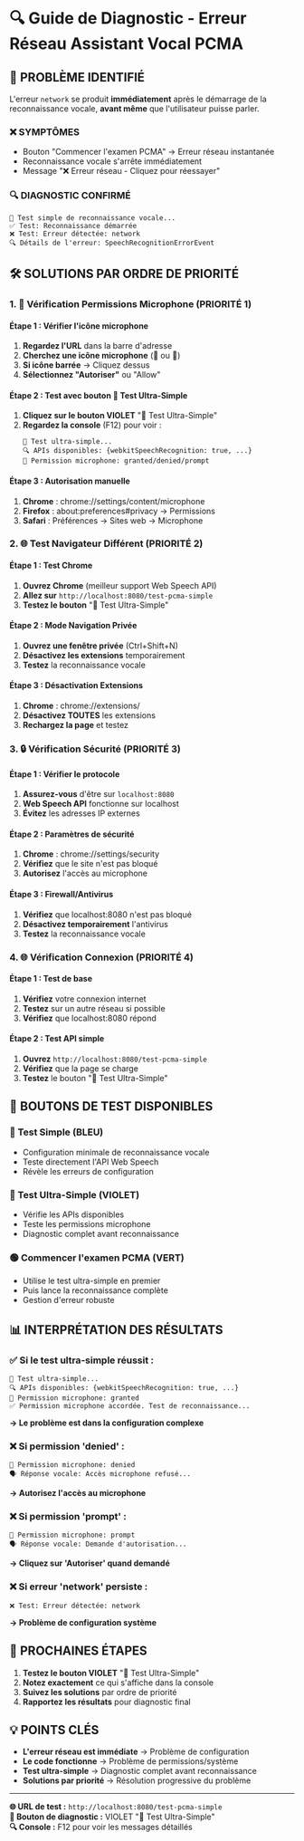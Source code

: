 # 🔍 Guide de Diagnostic - Erreur Réseau Assistant Vocal PCMA

## 🎯 **PROBLÈME IDENTIFIÉ**

L'erreur `network` se produit **immédiatement** après le démarrage de la reconnaissance vocale, **avant même** que l'utilisateur puisse parler.

### ❌ **SYMPTÔMES**

-   Bouton "Commencer l'examen PCMA" → Erreur réseau instantanée
-   Reconnaissance vocale s'arrête immédiatement
-   Message "❌ Erreur réseau - Cliquez pour réessayer"

### 🔍 **DIAGNOSTIC CONFIRMÉ**

```
🧪 Test simple de reconnaissance vocale...
✅ Test: Reconnaissance démarrée
❌ Test: Erreur détectée: network
🔍 Détails de l'erreur: SpeechRecognitionErrorEvent
```

## 🛠️ **SOLUTIONS PAR ORDRE DE PRIORITÉ**

### **1. 🎤 Vérification Permissions Microphone (PRIORITÉ 1)**

#### **Étape 1 : Vérifier l'icône microphone**

1. **Regardez l'URL** dans la barre d'adresse
2. **Cherchez une icône microphone** (🎤 ou 🚫)
3. **Si icône barrée** → Cliquez dessus
4. **Sélectionnez "Autoriser"** ou "Allow"

#### **Étape 2 : Test avec bouton 🔬 Test Ultra-Simple**

1. **Cliquez sur le bouton VIOLET** "🔬 Test Ultra-Simple"
2. **Regardez la console** (F12) pour voir :
    ```
    🔬 Test ultra-simple...
    🔍 APIs disponibles: {webkitSpeechRecognition: true, ...}
    🎤 Permission microphone: granted/denied/prompt
    ```

#### **Étape 3 : Autorisation manuelle**

1. **Chrome** : chrome://settings/content/microphone
2. **Firefox** : about:preferences#privacy → Permissions
3. **Safari** : Préférences → Sites web → Microphone

### **2. 🌐 Test Navigateur Différent (PRIORITÉ 2)**

#### **Étape 1 : Test Chrome**

1. **Ouvrez Chrome** (meilleur support Web Speech API)
2. **Allez sur** `http://localhost:8080/test-pcma-simple`
3. **Testez le bouton** "🔬 Test Ultra-Simple"

#### **Étape 2 : Mode Navigation Privée**

1. **Ouvrez une fenêtre privée** (Ctrl+Shift+N)
2. **Désactivez les extensions** temporairement
3. **Testez** la reconnaissance vocale

#### **Étape 3 : Désactivation Extensions**

1. **Chrome** : chrome://extensions/
2. **Désactivez TOUTES** les extensions
3. **Rechargez la page** et testez

### **3. 🔒 Vérification Sécurité (PRIORITÉ 3)**

#### **Étape 1 : Vérifier le protocole**

1. **Assurez-vous** d'être sur `localhost:8080`
2. **Web Speech API** fonctionne sur localhost
3. **Évitez** les adresses IP externes

#### **Étape 2 : Paramètres de sécurité**

1. **Chrome** : chrome://settings/security
2. **Vérifiez** que le site n'est pas bloqué
3. **Autorisez** l'accès au microphone

#### **Étape 3 : Firewall/Antivirus**

1. **Vérifiez** que localhost:8080 n'est pas bloqué
2. **Désactivez temporairement** l'antivirus
3. **Testez** la reconnaissance vocale

### **4. 🌐 Vérification Connexion (PRIORITÉ 4)**

#### **Étape 1 : Test de base**

1. **Vérifiez** votre connexion internet
2. **Testez** sur un autre réseau si possible
3. **Vérifiez** que localhost:8080 répond

#### **Étape 2 : Test API simple**

1. **Ouvrez** `http://localhost:8080/test-pcma-simple`
2. **Vérifiez** que la page se charge
3. **Testez** le bouton "🔬 Test Ultra-Simple"

## 🔬 **BOUTONS DE TEST DISPONIBLES**

### **🧪 Test Simple (BLEU)**

-   Configuration minimale de reconnaissance vocale
-   Teste directement l'API Web Speech
-   Révèle les erreurs de configuration

### **🔬 Test Ultra-Simple (VIOLET)**

-   Vérifie les APIs disponibles
-   Teste les permissions microphone
-   Diagnostic complet avant reconnaissance

### **🟢 Commencer l'examen PCMA (VERT)**

-   Utilise le test ultra-simple en premier
-   Puis lance la reconnaissance complète
-   Gestion d'erreur robuste

## 📊 **INTERPRÉTATION DES RÉSULTATS**

### **✅ Si le test ultra-simple réussit :**

```
🔬 Test ultra-simple...
🔍 APIs disponibles: {webkitSpeechRecognition: true, ...}
🎤 Permission microphone: granted
✅ Permission microphone accordée. Test de reconnaissance...
```

**→ Le problème est dans la configuration complexe**

### **❌ Si permission 'denied' :**

```
🎤 Permission microphone: denied
🗣️ Réponse vocale: Accès microphone refusé...
```

**→ Autorisez l'accès au microphone**

### **❌ Si permission 'prompt' :**

```
🎤 Permission microphone: prompt
🗣️ Réponse vocale: Demande d'autorisation...
```

**→ Cliquez sur 'Autoriser' quand demandé**

### **❌ Si erreur 'network' persiste :**

```
❌ Test: Erreur détectée: network
```

**→ Problème de configuration système**

## 🚀 **PROCHAINES ÉTAPES**

1. **Testez le bouton VIOLET** "🔬 Test Ultra-Simple"
2. **Notez exactement** ce qui s'affiche dans la console
3. **Suivez les solutions** par ordre de priorité
4. **Rapportez les résultats** pour diagnostic final

## 💡 **POINTS CLÉS**

-   **L'erreur réseau est immédiate** → Problème de configuration
-   **Le code fonctionne** → Problème de permissions/système
-   **Test ultra-simple** → Diagnostic complet avant reconnaissance
-   **Solutions par priorité** → Résolution progressive du problème

---

**🌐 URL de test :** `http://localhost:8080/test-pcma-simple`  
**🔬 Bouton de diagnostic :** VIOLET "🔬 Test Ultra-Simple"  
**🔍 Console :** F12 pour voir les messages détaillés

